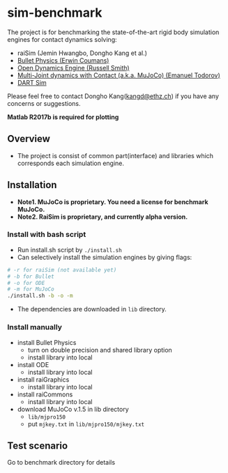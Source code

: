 # sim-benchmark

The project is for benchmarking the state-of-the-art rigid body simulation engines for contact dynamics solving: 

- raiSim (Jemin Hwangbo, Dongho Kang et al.)
- [Bullet Physics (Erwin Coumans)](http://bulletphysics.org/)
- [Open Dynamics Engine (Russell Smith)](http://www.ode.org/) 
- [Multi-Joint dynamics with Contact (a.k.a. MuJoCo) (Emanuel Todorov)](http://mujoco.org/) 
- [DART Sim](https://dartsim.github.io/) 

Please feel free to contact Dongho Kang(kangd@ethz.ch) if you have any concerns or suggestions. 

**Matlab R2017b is required for plotting**


## Overview 

- The project is consist of common part(interface) and libraries which corresponds each simulation engine. 

## Installation

- **Note1. MuJoCo is proprietary. You need a license for benchmark MuJoCo.**
- **Note2. RaiSim is proprietary, and currently alpha version.**

### Install with bash script

- Run install.sh script by ```./install.sh ```
- Can selectively install the simulation engines by giving flags:
 
```bash 
# -r for raiSim (not available yet)
# -b for Bullet 
# -o for ODE
# -m for MuJoCo
./install.sh -b -o -m 
``` 

- The dependencies are downloaded in ```lib``` directory.

### Install manually 

- install Bullet Physics
    - turn on double precision and shared library option 
    - install library into local
- install ODE
    - install library into local 
- install raiGraphics 
    - install library into local 
- install raiCommons 
    - install library into local
- download MuJoCo v.1.5 in lib directory
    - ```lib/mjpro150```
    - put ```mjkey.txt``` in ```lib/mjpro150/mjkey.txt```
    
## Test scenario

Go to benchmark directory for details